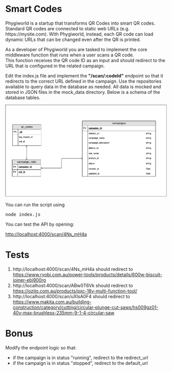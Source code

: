 <h1>Smart Codes</h1>

<p>
  Phygiworld is a startup that transforms QR Codes into smart QR codes.<br />
  Standard QR codes are connected to static web URLs (e.g. https://mysite.com).
  With Phygiworld, instead, each QR code can load dynamic URLs that can be changed even after the QR is printed.
</p>

<p>
  As a developer of Phygiworld you are tasked to implement the core middleware
  function that runs when a user scans a QR code.<br />
  This function receives the QR code ID as an input and should redirect to the URL that
  is configured in the related campaign.</p>

<p>
  Edit the index.js file and implement the <b>"/scan/:codeId"</b> endpoint so that it redirects to the correct URL defined in the campaign.
  Use the repositories available to query data in the database as needed. All data is mocked and stored in JSON files in the mock_data directory.
  Below is a schema of the database tables.
</p>

<div>
  <img width="800px" src="db-diagram.png" />
</div>

You can run the script using

<pre>node index.js</pre>

You can test the API by opening:

<a href="http://localhost:4000/scan/4Ns_mH4a">http://localhost:4000/scan/4Ns_mH4a</a>

<h1>Tests</h1>

1. http://localhost:4000/scan/4Ns_mH4a should redirect to https://www.ryobi.com.au/power-tools/products/details/600w-biscuit-joiner-ebj900rg
2. http://localhost:4000/scan/ABw0T6Vk should redirect to https://ozito.com.au/products/pxc-18v-multi-function-tool/
3. http://localhost:4000/scan/uXlsA0F4 should redirect to https://www.makita.com.au/building-construction/category/cutting/circular-plunge-cut-saws/hs009gz01-40v-max-brushless-235mm-9-1-4-circular-saw

<h1>Bonus</h1>

<p>
  Modify the endpoint logic so that:
  <ul>
    <li>if the campaign is in status "running", redirect to the redirect_url</li>
    <li>if the campaign is in status "stopped", redirect to the default_url</li>
  </ul>
</p>
